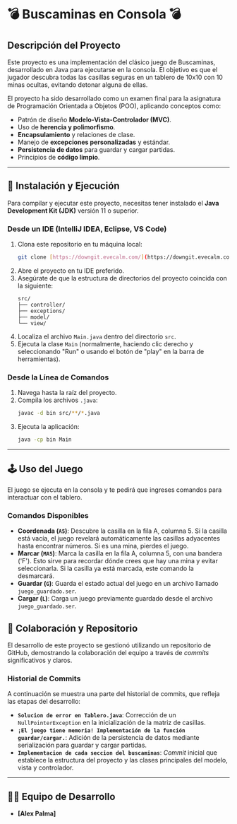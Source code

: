 # 💣 Buscaminas en Consola 💣

## Descripción del Proyecto

Este proyecto es una implementación del clásico juego de Buscaminas, desarrollado en Java para ejecutarse en la consola. El objetivo es que el jugador descubra todas las casillas seguras en un tablero de 10x10 con 10 minas ocultas, evitando detonar alguna de ellas.

El proyecto ha sido desarrollado como un examen final para la asignatura de Programación Orientada a Objetos (POO), aplicando conceptos como:
* Patrón de diseño **Modelo-Vista-Controlador (MVC)**.
* Uso de **herencia y polimorfismo**.
* **Encapsulamiento** y relaciones de clase.
* Manejo de **excepciones personalizadas** y estándar.
* **Persistencia de datos** para guardar y cargar partidas.
* Principios de **código limpio**.

---

## 🚀 Instalación y Ejecución

Para compilar y ejecutar este proyecto, necesitas tener instalado el **Java Development Kit (JDK)** versión 11 o superior.

### Desde un IDE (IntelliJ IDEA, Eclipse, VS Code)

1.  Clona este repositorio en tu máquina local:
    ```bash
    git clone [https://downgit.evecalm.com/](https://downgit.evecalm.com/)
    ```
2.  Abre el proyecto en tu IDE preferido.
3.  Asegúrate de que la estructura de directorios del proyecto coincida con la siguiente:
    ```
    src/
    ├── controller/
    ├── exceptions/
    ├── model/
    └── view/
    ```
4.  Localiza el archivo `Main.java` dentro del directorio `src`.
5.  Ejecuta la clase `Main` (normalmente, haciendo clic derecho y seleccionando "Run" o usando el botón de "play" en la barra de herramientas).

### Desde la Línea de Comandos

1.  Navega hasta la raíz del proyecto.
2.  Compila los archivos `.java`:
    ```bash
    javac -d bin src/**/*.java
    ```
3.  Ejecuta la aplicación:
    ```bash
    java -cp bin Main
    ```

---

## 🕹️ Uso del Juego

El juego se ejecuta en la consola y te pedirá que ingreses comandos para interactuar con el tablero.

### Comandos Disponibles

* **Coordenada (`A5`)**: Descubre la casilla en la fila A, columna 5. Si la casilla está vacía, el juego revelará automáticamente las casillas adyacentes hasta encontrar números. Si es una mina, pierdes el juego.
* **Marcar (`MA5`)**: Marca la casilla en la fila A, columna 5, con una bandera ('F'). Esto sirve para recordar dónde crees que hay una mina y evitar seleccionarla. Si la casilla ya está marcada, este comando la desmarcará.
* **Guardar (`G`)**: Guarda el estado actual del juego en un archivo llamado `juego_guardado.ser`.
* **Cargar (`L`)**: Carga un juego previamente guardado desde el archivo `juego_guardado.ser`.


## 🤝 Colaboración y Repositorio

El desarrollo de este proyecto se gestionó utilizando un repositorio de GitHub, demostrando la colaboración del equipo a través de *commits* significativos y claros.

### Historial de Commits

A continuación se muestra una parte del historial de commits, que refleja las etapas del desarrollo:

* **`Solucion de error en Tablero.java`**: Corrección de un `NullPointerException` en la inicialización de la matriz de casillas.
* **`¡El juego tiene memoria! Implementación de la función guardar/cargar.`**: Adición de la persistencia de datos mediante serialización para guardar y cargar partidas.
* **`Implementacion de cada seccion del buscaminas`**: *Commit* inicial que establece la estructura del proyecto y las clases principales del modelo, vista y controlador.

---

## 👨‍💻 Equipo de Desarrollo

* **[Alex Palma]**
